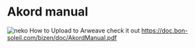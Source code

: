 # Akord manual

![neko](https://fs.bon-soleil.com/img/BizenNFT.jpg)
How to Upload to Arweave
check it out
https://doc.bon-soleil.com/bizen/doc/AkordManual.pdf